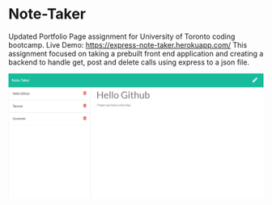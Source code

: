 # Note-Taker
Updated Portfolio Page assignment for University of Toronto coding bootcamp. 
Live Demo: https://express-note-taker.herokuapp.com/
This assignment focused on taking a prebuilt front end application and creating a backend to handle get, post and delete calls using express to a json file.

![markdown-image](public/assets/img/markdown-preview-image.png)
